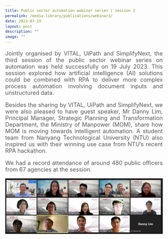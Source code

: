 ```yaml
---
title: Public sector automation webinar series | session 3
permalink: /media-library/publications/webinar3/
date: 2023-07-19
layout: post
description: ""
image: ""
---
```

<p style="font-size: 18px;color:#585858;text-align:justify;">
Jointly organised by VITAL, UiPath and SimplifyNext, the third session of the public sector webinar series on automation was held successfully on 19 July 2023. This session explored how artificial intelligence (AI) solutions could be combined with RPA to deliver more complex process automation involving document inputs and unstructured data.
</p>

<p style="font-size: 18px;color:#585858;text-align:justify;">
Besides the sharing by VITAL, UiPath and SimplifyNext, we were also pleased to have guest speaker, Mr Danny Lim, Principal Manager, Strategic Planning and Transformation Department, the Ministry of Manpower (MOM), share how MOM is moving towards intelligent automation. A student team from Nanyang Technological University (NTU) also inspired us with their winning use case from NTU’s recent RPA hackathon.
</p>

<p style="font-size: 18px;color:#585858;text-align:justify;">
We had a record attendance of around 480 public officers from 67 agencies at the session.

</p>


<img src="/images/media/webinar3 07.jpg">